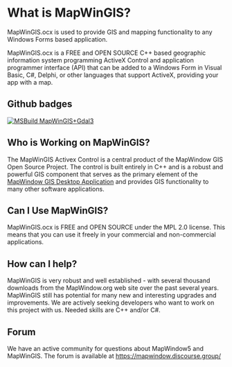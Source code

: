 # What is MapWinGIS?

MapWinGIS.ocx is used to provide GIS and mapping functionality to any Windows Forms based application.

MapWinGIS.ocx is a FREE and OPEN SOURCE C++ based geographic information system programming ActiveX Control and application programmer 
interface (API) that can be added to a Windows Form in Visual Basic, C#, Delphi, or other languages that support ActiveX, providing your 
app with a map.

## Github badges
[![MSBuild MapWinGIS+Gdal3](https://github.com/MapWindow/MapWinGIS/actions/workflows/msbuild.yml/badge.svg?branch=feature%2FGDAL3-VS2019)](https://github.com/MapWindow/MapWinGIS/actions/workflows/msbuild.yml)

## Who is Working on MapWinGIS?
The MapWinGIS Activex Control is a central product of the MapWindow GIS Open Source Project. The control is built entirely in C++ and 
is a robust and powerful GIS component that serves as the primary element of the [MapWindow GIS Desktop Application](https://github.com/MapWindow/MapWindow5) and provides GIS functionality 
to many other software applications.

## Can I Use MapWinGIS?
MapWinGIS.ocx is FREE and OPEN SOURCE under the MPL 2.0 license. This means that you can use it freely in your commercial and 
non-commercial applications.

## How can I help?
MapWinGIS is very robust and well established - with several thousand downloads from the MapWindow.org web site over the past several 
years. MapWinGIS still has potential for many new and interesting upgrades and improvements. We are actively seeking developers who want to work on this project with us. Needed skills are C++ and/or C#.

## Forum
We have an active community for questions about MapWindow5 and MapWinGIS.
The forum is available at https://mapwindow.discourse.group/
